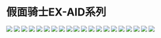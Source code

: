 # 假面骑士EX-AID系列

![](https://toei-hero.com/sugotoku/contents/gallery/MR2016-001/MR2016-001\_wxga.jpg) ![](https://toei-hero.com/sugotoku/contents/gallery/MR2016-002/MR2016-002\_wxga.jpg) ![](https://toei-hero.com/sugotoku/contents/gallery/MR2016-003/MR2016-003\_wxga.jpg) ![](https://toei-hero.com/sugotoku/contents/gallery/MR2016-004/MR2016-004\_wxga.jpg) ![](https://toei-hero.com/sugotoku/contents/gallery/MR2016-005/MR2016-005\_wxga.jpg) ![](https://toei-hero.com/sugotoku/contents/gallery/MR2016-006/MR2016-006\_wxga.jpg) ![](https://toei-hero.com/sugotoku/contents/gallery/MR2016-007/MR2016-007\_wxga.jpg) ![](https://toei-hero.com/sugotoku/contents/gallery/MR2016-008/MR2016-008\_wxga.jpg) ![](https://toei-hero.com/sugotoku/contents/gallery/MR2016-009/MR2016-009\_wxga.jpg) ![](https://toei-hero.com/sugotoku/contents/gallery/MR2016-010/MR2016-010\_wxga.jpg) ![](https://toei-hero.com/sugotoku/contents/gallery/MR2016-011/MR2016-011\_wxga.jpg) ![](https://toei-hero.com/sugotoku/contents/gallery/MR2016-012/MR2016-012\_wxga.jpg) ![](https://toei-hero.com/sugotoku/contents/gallery/MR2016-013/MR2016-013\_wxga.jpg) ![](https://toei-hero.com/sugotoku/contents/gallery/MR2016-014/MR2016-014\_wxga.jpg) ![](https://toei-hero.com/sugotoku/contents/gallery/MR2016-015/MR2016-015\_wxga.jpg) ![](https://toei-hero.com/sugotoku/contents/gallery/MR2016-016/MR2016-016\_wxga.jpg) ![](https://toei-hero.com/sugotoku/contents/gallery/MR2016-017/MR2016-017\_wxga.jpg) ![](https://toei-hero.com/sugotoku/contents/gallery/MR2016-018/MR2016-018\_wxga.jpg) ![](https://toei-hero.com/sugotoku/contents/gallery/MR2016-019/MR2016-019\_wxga.jpg) ![](https://toei-hero.com/sugotoku/contents/gallery/MR2016-020/MR2016-020\_wxga.jpg) 
